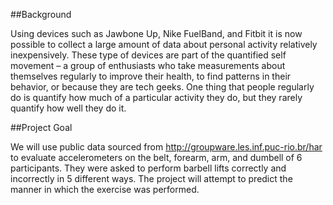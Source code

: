 ##Background

Using devices such as Jawbone Up, Nike FuelBand, and Fitbit it is now possible to collect a large amount of data about personal activity relatively inexpensively. These type of devices are part of the quantified self movement – a group of enthusiasts who take measurements about themselves regularly to improve their health, to find patterns in their behavior, or because they are tech geeks. One thing that people regularly do is quantify how much of a particular activity they do, but they rarely quantify how well they do it.

##Project Goal

We will use public data sourced from http://groupware.les.inf.puc-rio.br/har to evaluate accelerometers on the belt, forearm, arm, and dumbell of 6 participants. They were asked to perform barbell lifts correctly and incorrectly in 5 different ways. The project will attempt to predict the manner in which the exercise was performed.